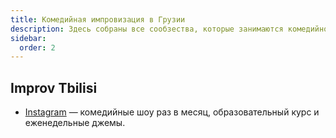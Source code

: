 ```yaml
---
title: Комедийная импровизация в Грузии
description: Здесь собраны все сообзества, которые занимаются комедийной импровизацией в Грузии
sidebar:
  order: 2
---
```


## Improv Tbilisi

- [Instagram](https://www.instagram.com/improv_tbilisi) — комедийные шоу раз в месяц, образовательный курс и еженедельные джемы.

